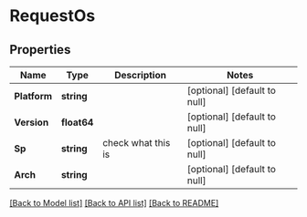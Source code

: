 # RequestOs

## Properties
Name | Type | Description | Notes
------------ | ------------- | ------------- | -------------
**Platform** | **string** |  | [optional] [default to null]
**Version** | **float64** |  | [optional] [default to null]
**Sp** | **string** | check what this is | [optional] [default to null]
**Arch** | **string** |  | [optional] [default to null]

[[Back to Model list]](../README.md#documentation-for-models) [[Back to API list]](../README.md#documentation-for-api-endpoints) [[Back to README]](../README.md)

